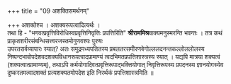+++
title = "09 अशक्तिसमर्थनम्"

+++
अशक्तेश्च । अशक्यरूपत्वादित्यर्थः ।  
तथा हि - "भगवत्प्रवृत्तिविरोधिस्वप्रवृत्तिनिवृत्तिः प्रपत्तिरिति" **श्रीराममिश्र**वाक्यमनुस्मरन्ति भवन्तः । तत्र कथं प्राकृतशरीरसंबन्धिसत्त्वरजस्तमोगुणवश्यः पुरुषः  
उपरतसर्वव्यापारः स्यात्? अतः समुद्रमध्यपतितस्य प्रबलतरसमीरणवेगोल्ललदनन्तकल्लोललोलस्य निष्पन्दभावोपदेशवदशक्यविधानरूपत्वादप्रामाण्यं त्वदभिमतप्रपत्तिशास्त्रस्य स्यात् । यद्यपि मात्रया शक्यत्वं (शक्यत्वात्प्रामाण्यम्), तथाऽपि कर्मयोगादिवत्प्रवृत्तिरूपाद्भक्तियोगात् निवृत्तिरूपस्य प्रपदनस्य ज्ञानयोगस्येव दुष्करतमत्वादशक्तं प्रत्यशक्यतमोपदेश इति निरर्थकं प्रपत्तिशास्त्रमिति ॥

